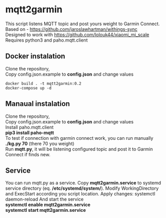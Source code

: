 # mqtt2garmin
This script listens MQTT topic and post yours weight to Garmin Connect.  
Based on - https://github.com/jaroslawhartman/withings-sync  
Designed to work with https://github.com/lolouk44/xiaomi_mi_scale  
Requires python3 and paho.mqtt.client

## Docker instalation
Clone the repository,  
Copy config.json.example to **config.json** and change values 
```
docker build . -t mqtt2garmin:0.2
docker-compose up -d
```

## Manaual instalation
Clone the repository,  
Copy config.json.example to **config.json** and change values  
Install paho.mqtt.client  
**pip3 install paho-mqtt**  
To test if connection with garmin connect work, you can run manually  
**./kg.py 70** (there 70 you weight)  
Run **mqtt.py**, it will be listening configured topic and post it to Garmin Connect if finds new.  

## Service
You can run mqtt.py as a service. Copy **mqtt2garmin.service** to systemd service directory (eq. **/etc/systemd/system/**). Modify WorkingDirectory and ExecStart according you script location. Apply changes: systemctl daemon-reload 
And start the service  
**systemctl enable mqtt2garmin.service  
systemctl start mqtt2garmin.service**  
